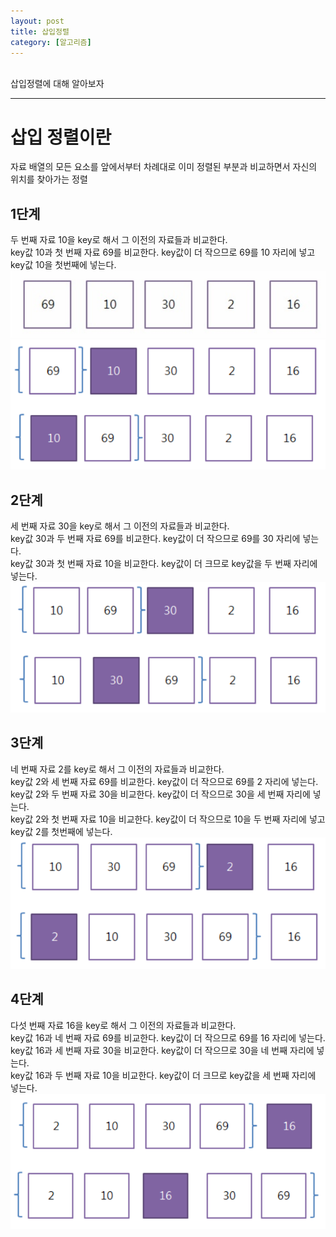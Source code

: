 ```yaml
---
layout: post
title: 삽입정렬
category: [알고리즘]
---
```

<br>
삽입정렬에 대해 알아보자
<hr>
<!-- more -->

# 삽입 정렬이란
자료 배열의 모든 요소를 앞에서부터 차례대로 이미 정렬된 부분과 비교하면서 자신의 위치를 찾아가는 정렬

## 1단계
두 번째 자료 10을 key로 해서 그 이전의 자료들과 비교한다.  
key값 10과 첫 번째 자료 69를 비교한다. key값이 더 작으므로 69를 10 자리에 넣고 key값 10을 첫번째에 넣는다.
![삽입정렬0](/public/img/알고리즘/삽입정렬0.png)
![삽입정렬1](/public/img/알고리즘/삽입정렬1.png)


## 2단계
세 번째 자료 30을 key로 해서 그 이전의 자료들과 비교한다.  
key값 30과 두 번째 자료 69를 비교한다. key값이 더 작으므로 69를 30 자리에 넣는다.  
key값 30과 첫 번째 자료 10을 비교한다. key값이 더 크므로 key값을 두 번째 자리에 넣는다.
![삽입정렬2](/public/img/알고리즘/삽입정렬2.png)



## 3단계
네 번째 자료 2를 key로 해서 그 이전의 자료들과 비교한다.  
key값 2와 세 번째 자료 69를 비교한다. key값이 더 작으므로 69를 2 자리에 넣는다.  
key값 2와 두 번째 자료 30을 비교한다. key값이 더 작으므로 30을 세 번째 자리에 넣는다.  
key값 2와 첫 번째 자료 10을 비교한다. key값이 더 작으므로 10을 두 번째 자리에 넣고 key값 2를 첫번째에 넣는다.
![삽입정렬3](/public/img/알고리즘/삽입정렬3.png)



## 4단계
다섯 번째 자료 16을 key로 해서 그 이전의 자료들과 비교한다.  
key값 16과 네 번째 자료 69를 비교한다. key값이 더 작으므로 69를 16 자리에 넣는다.  
key값 16과 세 번째 자료 30을 비교한다. key값이 더 작으므로 30을 네 번째 자리에 넣는다.  
key값 16과 두 번째 자료 10을 비교한다. key값이 더 크므로  key값을 세 번째 자리에 넣는다.
![삽입정렬4](/public/img/알고리즘/삽입정렬4.png)


